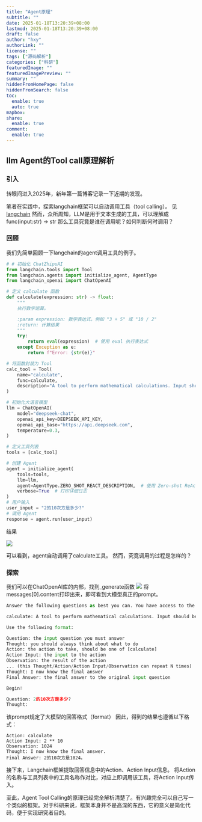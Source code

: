 ```yaml
---
title: "Agent原理"
subtitle: ""
date: 2025-01-18T13:20:39+08:00
lastmod: 2025-01-18T13:20:39+08:00
draft: false
author: "hxy"
authorLink: ""
license: ""
tags: ["源码解析"]
categories: ["科研"]
featuredImage: ""
featuredImagePreview: ""
summary: ""
hiddenFromHomePage: false
hiddenFromSearch: false
toc:
  enable: true
  auto: true
mapbox:
share:
  enable: true
comment:
  enable: true
---
```


## llm Agent的Tool call原理解析
### 引入
转眼间进入2025年，新年第一篇博客记录一下近期的发现。

笔者在实践中，探索langchain框架可以自动调用工具（tool calling）。
见 [langchain](https://www.aiyin.club/posts/langchain/)
然而，众所周知，LLM是用于文本生成的工具，可以理解成func(input:str) -> str
那么工具究竟是谁在调用呢？如何判断何时调用？

### 回顾
我们先简单回顾一下langchain的agent调用工具的例子。

```python
# # 初始化 ChatZhipuAI
from langchain.tools import Tool
from langchain.agents import initialize_agent, AgentType
from langchain_openai import ChatOpenAI

# 定义 calculate 函数
def calculate(expression: str) -> float:
    """
    执行数学运算。

    :param expression: 数学表达式，例如 "3 + 5" 或 "10 / 2"
    :return: 计算结果
    """
    try:
        return eval(expression)  # 使用 eval 执行表达式
    except Exception as e:
        return f"Error: {str(e)}"

# 将函数封装为 Tool
calc_tool = Tool(
    name="calculate",
    func=calculate,
    description="A tool to perform mathematical calculations. Input should be a mathematical expression, e.g., '3 + 5' or '10 / 2'."
)

# 初始化大语言模型
llm = ChatOpenAI(
    model="deepseek-chat",
    openai_api_key=DEEPSEEK_API_KEY,
    openai_api_base="https://api.deepseek.com",
    temperature=0.3,
)

# 定义工具列表
tools = [calc_tool]

# 创建 Agent
agent = initialize_agent(
    tools=tools,
    llm=llm,
    agent=AgentType.ZERO_SHOT_REACT_DESCRIPTION,  # 使用 Zero-shot ReAct 代理
    verbose=True  # 打印详细日志
)
# 用户输入
user_input = "2的10次方是多少?"
# 调用 Agent
response = agent.run(user_input)
```

结果

<img src="https://media.tidechoir.cn/image/image-20250118132914266.png">

可以看到，agent自动调用了calculate工具。
然而，究竟调用的过程是怎样的？

### 探索
我们可以在ChatOpenAI库的内部，找到_generate函数
<img src="https://media.tidechoir.cn/image/image-20250118133119039.png">
将messages[0].content打印出来，即可看到大模型真正的prompt。

```python
Answer the following questions as best you can. You have access to the following tools:

calculate: A tool to perform mathematical calculations. Input should be a mathematical expression, e.g., '3 + 5' or '10 / 2'.

Use the following format:

Question: the input question you must answer
Thought: you should always think about what to do
Action: the action to take, should be one of [calculate]
Action Input: the input to the action
Observation: the result of the action
... (this Thought/Action/Action Input/Observation can repeat N times)
Thought: I now know the final answer
Final Answer: the final answer to the original input question

Begin!

Question: 2的10次方是多少?
Thought:
```

该prompt规定了大模型的回答格式（format）
因此，得到的结果也遵循以下格式：
```
Action: calculate
Action Input: 2 ** 10
Observation: 1024
Thought: I now know the final answer.
Final Answer: 2的10次方是1024。
```

接下来，Langchain框架提取回答信息中的Action、Action Input信息。
将Action的名称与工具列表中的工具名称作对比，对应上即调用该工具，将Action Input传入。

至此，Agent Tool Calling的原理已经完全解析清楚了。有兴趣完全可以自己写一个类似的框架。对于科研来说，框架本身并不是高深的东西，它的意义是简化代码，便于实现研究者目的。
